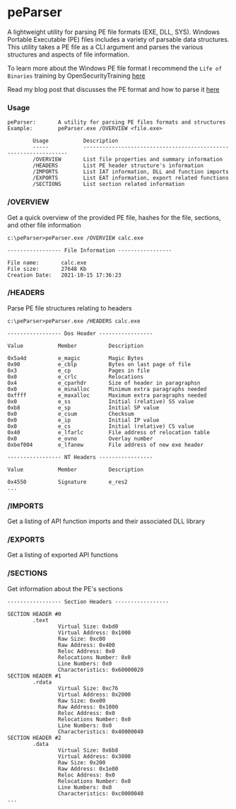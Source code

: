 # peParser
A lightweight utility for parsing PE file formats (EXE, DLL, SYS). Windows Portable Executable (PE) files includes a variety of parsable data structures. This utility takes a PE file as a CLI argument and parses the various structures and aspects of file information.

To learn more about the Windows PE file format I recommend the `Life of Binaries` training by OpenSecurityTraining [here](https://www.youtube.com/watch?v=AeclzNQ0MxI&list=PLC6652F7766DEE46D)

Read my blog post that discusses the PE format and how to parse it [here](https://fullpwnops.com/pe-file-parsing-manual-injection/)

### Usage

```
peParser:       A utility for parsing PE files formats and structures
Example:        peParser.exe /OVERVIEW <file.exe>

        Usage           Description
        -----           -----------------------------------------------------------------
        /OVERVIEW       List file properties and summary information
        /HEADERS        List PE header structure's information
        /IMPORTS        List IAT information, DLL and function imports
        /EXPORTS        List EAT information, export related functions
        /SECTIONS       List section related information
```

### /OVERVIEW

Get a quick overview of the provided PE file, hashes for the file, sections, and other file information

```
c:\peParser>peParser.exe /OVERVIEW calc.exe

----------------- File Information -----------------

File name:       calc.exe
File size:       27648 Kb
Creation Date:   2021-10-15 17:36:23
```

### /HEADERS

Parse PE file structures relating to headers

```
c:\peParser>peParser.exe /HEADERS calc.exe

----------------- Dos Header -----------------

Value           Member          Description

0x5a4d          e_magic         Magic Bytes
0x90            e_cblp          Bytes on last page of file
0x3             e_cp            Pages in file
0x0             e_crlc          Relocations
0x4             e_cparhdr       Size of header in paragraphsn
0x0             e_minalloc      Minimum extra paragraphs needed
0xffff          e_maxalloc      Maximum extra paragraphs needed
0x0             e_ss            Initial (relative) SS value
0xb8            e_sp            Initial SP value
0x0             e_csum          Checksum
0x0             e_ip            Initial IP value
0x0             e_cs            Initial (relative) CS value
0x40            e_lfarlc        File address of relocation table
0x0             e_ovno          Overlay number
0xbef004        e_lfanew        File address of new exe header

----------------- NT Headers -----------------

Value           Member          Description

0x4550          Signature       e_res2
...
```

### /IMPORTS

Get a listing of API function imports and their associated DLL library

### /EXPORTS

Get a listing of exported API functions

### /SECTIONS

Get information about the PE's sections

```
----------------- Section Headers -----------------

SECTION HEADER #0
        .text
                Virtual Size: 0xbd0
                Virtual Address: 0x1000
                Raw Size: 0xc00
                Raw Address: 0x400
                Reloc Address: 0x0
                Relocations Number: 0x0
                Line Numbers: 0x0
                Characteristics: 0x60000020
SECTION HEADER #1
        .rdata
                Virtual Size: 0xc76
                Virtual Address: 0x2000
                Raw Size: 0xe00
                Raw Address: 0x1000
                Reloc Address: 0x0
                Relocations Number: 0x0
                Line Numbers: 0x0
                Characteristics: 0x40000040
SECTION HEADER #2
        .data
                Virtual Size: 0x6b8
                Virtual Address: 0x3000
                Raw Size: 0x200
                Raw Address: 0x1e00
                Reloc Address: 0x0
                Relocations Number: 0x0
                Line Numbers: 0x0
                Characteristics: 0xc0000040
...
```
